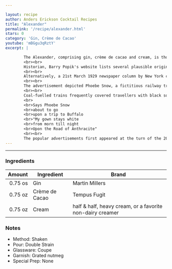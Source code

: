 ```yaml
---

layout: recipe
author: Anders Erickson Cocktail Recipes
title: "Alexander"
permalink: '/recipe/alexander.html'
stars: 0
category: 'Gin, Crème de Cacao'
youtube: 'mBGgu3qRztY'
excerpt: |

        The Alexander, comprising gin, crème de cacao and cream, is thought to have originated early in the 20th century, certainly before 1915, evidenced by an equal parts recipe appearing in Hugo Ensslin's 1916 <i>Recipes for Mixed Drinks</i>.
        <br><br>
        Historian, Barry Popik's website lists several plausible origins for this drink. The first is a cutting from page 11 of the news section of the 3rd October 1915 <i>Philadelphia Inquirer</i>. "<i>The head bartender has even gone so far as to invent an Alexander cocktail, which he is reserving to be served during the World Series.</i>" This referred to The Racquet Club and the 1915 World Series, won by Boston beating Philadelphia. The bartender created the drink honouring Philadelphia pitcher Grover Cleveland Alexander (1887-1950).
        <br><br>
        Alternatively, a 21st March 1929 newspaper column by New York columnist Walter Winchell links the origin of the Alexander cocktail to Troy Alexander, a bartender at a New York pre-Prohibition lobster restaurant called Rector's. It claims that Troy created his eponymously named cocktail for a dinner celebrating a successful advertising campaign.
        <br><br>
        The advertisement depicted Phoebe Snow, a fictitious railway traveller, wearing a snow-white dress featured in an advertising campaign for the Delaware, Lackawanna and Western Railroad (DL&W) to promote the company's use of clean-burning anthracite to fuel its locomotives. 
        <br><br>
        Coal-fuelled trains frequently covered travellers with black soot, but DL&W owned vast anthracite mines in Pennsylvania, so they could legitimately claim that their passengers would arrive clean after a long journey. The first advertisement depicted an image of Phoebe Snow, supposedly a young New York socialite who frequently travelled to Buffalo, New York, wearing a white dress and featured a short poem: 
        <br>
        <br>Says Phoebe Snow  
        <br>about to go 
        <br>upon a trip to Buffalo
        <br>"My gown stays white
        <br>from morn till night
        <br>Upon the Road of Anthracite"
        <br><br>
        The popular advertisements first appeared at the turn of the 20th century and ran for nearly 70 years. Phoebe became one of America's most recognized advertising mascots. The Alexander became a Prohibition favourite as the cream and nutmeg garnish helped disguise the rough taste of homemade 'bathtub' gin.
---
```


---

### Ingredients

| Amount  | Ingredient         | Brand                                                     |
| ------: | -------------- | --------------------------------------------------------- |
| 0.75 os | Gin            | Martin Millers                                            |
| 0.75 oz | Crème de Cacao | Tempus Fugit                                              |
| 0.75 oz | Cream          | half & half, heavy cream, or a favorite non-dairy creamer |

### Notes

- Method: Shaken
- Pour: Double Strain
- Glassware: Coupe
- Garnish: Grated nutmeg
- Special Prep: None

